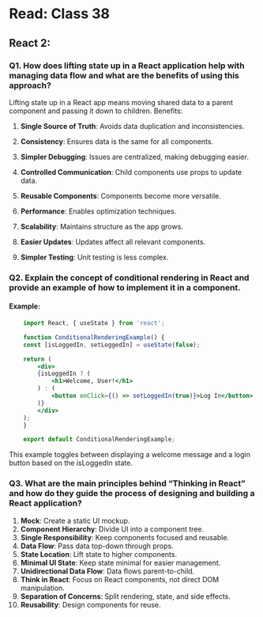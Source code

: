 # Read: Class 38

## React 2:

### Q1. How does lifting state up in a React application help with managing data flow and what are the benefits of using this approach?

Lifting state up in a React app means moving shared data to a parent component and passing it down to children. Benefits:

1. **Single Source of Truth**: Avoids data duplication and inconsistencies.

2. **Consistency**: Ensures data is the same for all components.

3. **Simpler Debugging**: Issues are centralized, making debugging easier.

4. **Controlled Communication**: Child components use props to update data.

5. **Reusable Components**: Components become more versatile.

6. **Performance**: Enables optimization techniques.

7. **Scalability**: Maintains structure as the app grows.

8. **Easier Updates**: Updates affect all relevant components.

9. **Simpler Testing**: Unit testing is less complex.

### Q2. Explain the concept of conditional rendering in React and provide an example of how to implement it in a component.

#### Example:
``` jsx
    import React, { useState } from 'react';

    function ConditionalRenderingExample() {
    const [isLoggedIn, setLoggedIn] = useState(false);

    return (
        <div>
        {isLoggedIn ? (
            <h1>Welcome, User!</h1>
        ) : (
            <button onClick={() => setLoggedIn(true)}>Log In</button>
        )}
        </div>
    );
    }

    export default ConditionalRenderingExample;
``` 
This example toggles between displaying a welcome message and a login button based on the isLoggedIn state.

### Q3. What are the main principles behind “Thinking in React” and how do they guide the process of designing and building a React application?

1. **Mock**: Create a static UI mockup.
2. **Component Hierarchy**: Divide UI into a component tree.
3. **Single Responsibility**: Keep components focused and reusable.
4. **Data Flow**: Pass data top-down through props.
5. **State Location**: Lift state to higher components.
6. **Minimal UI State**: Keep state minimal for easier management.
7. **Unidirectional Data Flow**: Data flows parent-to-child.
8. **Think in React**: Focus on React components, not direct DOM manipulation.
9. **Separation of Concerns**: Split rendering, state, and side effects.
10. **Reusability**: Design components for reuse.




